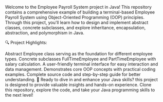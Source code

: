 Welcome to the Employee Payroll System project in Java! This repository contains a comprehensive example of building a terminal-based
Employee Payroll System using Object-Oriented Programming (OOP) principles. Through this project, you'll learn how to design and implement
abstract classes, concrete subclasses, and explore inheritance, encapsulation, abstraction, and polymorphism in Java.

🔍 Project Highlights:

Abstract Employee class serving as the foundation for different employee types. Concrete subclasses FullTimeEmployee and PartTimeEmployee
with salary calculation. A user-friendly terminal interface for easy interaction and data management. Demonstrates core OOP concepts with
practical coding examples. Complete source code and step-by-step guide for better understanding. 🚀 Ready to dive in and enhance your Java skills?
this project is designed to provide valuable insights and hands-on experience. Clone this repository, explore the code, and take your Java programming skills to the next level!
